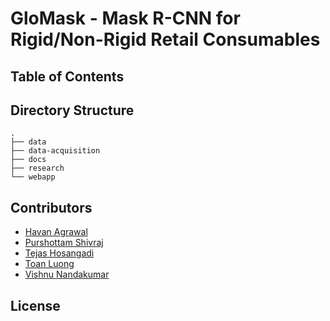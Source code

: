 # GloMask - Mask R-CNN for Rigid/Non-Rigid Retail Consumables

## Table of Contents

## Directory Structure

```
.
├── data
├── data-acquisition
├── docs
├── research
└── webapp
```

## Contributors

 * [Havan Agrawal](https://github.com/havanagrawal)
 * [Purshottam Shivraj](https://github.com/pshivraj)
 * [Tejas Hosangadi](https://github.com)
 * [Toan Luong](https://github.com/pshivraj)
 * [Vishnu Nandakumar](https://github.com/vivanvish)

## License
